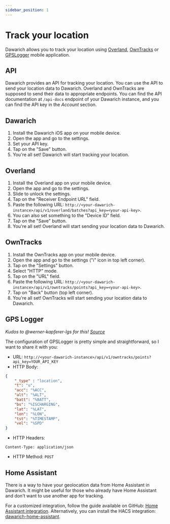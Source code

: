 ```yaml
---
sidebar_position: 1
---
```


# Track your location

Dawarich allows you to track your location using [Overland](https://overland.p3k.app/), [OwnTracks](https://owntracks.org/) or [GPSLogger](https://gpslogger.app/) mobile application.

## API

Dawarich provides an API for tracking your location. You can use the API to send your location data to Dawarich. Overland and OwnTracks are supposed to send their data to appropriate endpoints. You can find the API documentation at `/api-docs` endpoint of your Dawarich instance, and you can find the API key in the *Account* section.

## Dawarich

1. Install the Dawarich iOS app on your mobile device.
2. Open the app and go to the settings.
3. Set your API key.
4. Tap on the "Save" button.
5. You're all set! Dawarich will start tracking your location.

## Overland

1. Install the Overland app on your mobile device.
2. Open the app and go to the settings.
3. Slide to unlock the settings.
4. Tap on the "Receiver Endpoint URL" field.
5. Paste the following URL: `http://<your-dawarich-instance>/api/v1/overland/batches?api_key=<your-api-key>`.
6. You can also set something to the "Device ID" field.
7. Tap on the "Save" button.
8. You're all set! Overland will start sending your location data to Dawarich.

## OwnTracks

1. Install the OwnTracks app on your mobile device.
2. Open the app and go to the settings ("i" icon in top left corner).
3. Tap on the "Settings" button.
4. Select "HTTP" mode.
5. Tap on the "URL" field.
6. Paste the following URL: `http://<your-dawarich-instance>/api/v1/owntracks/points?api_key=<your-api-key>`.
7. Tap on "Back" button (top left corner).
8. You're all set! OwnTracks will start sending your location data to Dawarich.

## GPS Logger

*Kudos to @werner-kapferer-lgs for this! [Source](https://github.com/Freika/dawarich/discussions/118#discussion-6923665)*

The configuration of GPSLogger is pretty simple and straightforward, so I want to share it with you:

- URL: `http://<your-dawarich-instance>/api/v1/owntracks/points?api_key=YOUR_API_KEY`
- HTTP Body:

```json
{
    "_type" : "location",
    "t": "u",
    "acc": "%ACC",
    "alt": "%ALT",
    "batt": "%BATT",
    "bs": "%ISCHARGING",
    "lat": "%LAT",
    "lon": "%LON",
    "tst": "%TIMESTAMP",
    "vel": "%SPD"
}
```

- HTTP Headers:

```
Content-Type: application/json
```

- HTTP Method: `POST`

## Home Assistant

There is a way to have your geolocation data from Home Assistant in Dawarich. It might be useful for those who already have Home Assistant and don't want to use another app for tracking.

For a customized integration, follow the guide available on GitHub: [Home Assistant integration](https://github.com/Freika/dawarich/discussions/77#discussioncomment-9904099).
Alternatively, you can install the HACS integration: [dawarich-home-assistant](https://github.com/AlbinLind/dawarich-home-assistant).
